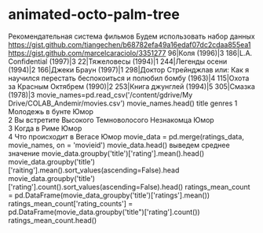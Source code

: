 # animated-octo-palm-tree
Рекомендательная система фильмов
Будем использовать набор данных https://gist.github.com/tiangechen/b68782efa49a16edaf07dc2cdaa855ea1
https://gist.github.com/marcelcaraciolo/3351277
96|Коля (1996)|3
186|L.A. Confidential (1997)|3
22|Тяжеловесы (1994)|1
244|Легенды осени (1994)|2
166|Джеки Браун (1997)|1
298|Доктор Стрейнджлав или: Как я научился перестать беспокоиться и полюбил бомбу (1963)|4
115|Охота за Красным Октябрем (1990)|2
253|Книга джунглей (1994)|5
305|Смазка (1978)|3
movie_names=pd.read_csv('/content/gdrive/My Drive/COLAB_Andemir/movies.csv')
movie_names.head() 
      title        genres
1 Молодежь в бунте	Юмор	
2 Вы встретите Высокого Темноволосого Незнакомца	Юмор	
3 Когда в Риме	Юмор	
4 Что происходит в Вегасе	Юмор
movie_data = pd.merge(ratings_data, movie_names, on = 'movieid')
movie_data.head()
выведем среднее значение
movie_data.groupby('title')['rating'].mean().head()
movie_data.groupby('title')['raiting'].mean().sort_values(ascending=False).head
movie_data.groupby('title')['rating'].count().sort_values(ascending=False).head()
ratings_mean_count = pd.DataFrame(movie_data_groupby('title')['ratings'].mean())
ratings_mean_count['rating_counts'] = pd.DataFrame(movie_data.groupby('title")['rating'].count())
ratings_mean_count.head()
